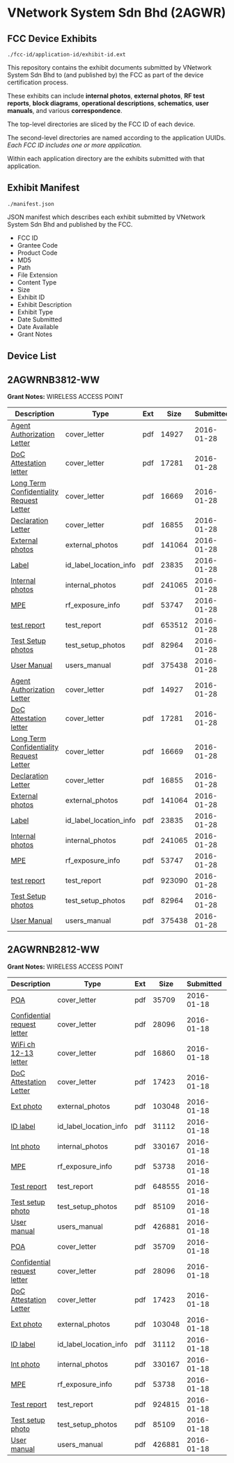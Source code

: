 # VNetwork System Sdn Bhd (2AGWR)
## FCC Device Exhibits

```
./fcc-id/application-id/exhibit-id.ext
```

This repository contains the exhibit documents submitted by VNetwork System Sdn Bhd to (and published by) the FCC as part of the device certification process.

These exhibits can include **internal photos**, **external photos**, **RF test reports**, **block diagrams**, **operational descriptions**, **schematics**, **user manuals**, and various **correspondence**.

The top-level directories are sliced by the FCC ID of each device.

The second-level directories are named according to the application UUIDs. *Each FCC ID includes one or more application.*

Within each application directory are the exhibits submitted with that application. 

## Exhibit Manifest

```
./manifest.json
```

JSON manifest which describes each exhibit submitted by VNetwork System Sdn Bhd and published by the FCC.

- FCC ID
- Grantee Code
- Product Code
- MD5
- Path
- File Extension
- Content Type
- Size
- Exhibit ID
- Exhibit Description
- Exhibit Type
- Date Submitted
- Date Available
- Grant Notes

## Device List
## 2AGWRNB3812-WW
**Grant Notes:** WIRELESS ACCESS POINT

| Description | Type | Ext | Size | Submitted | Available |
| ----------- | ---- | --- | ---- | --------- | --------- |
| [Agent Authorization Letter](2AGWRNB3812-WW/c0d836b83a4b521ab4aebb99c466d239/2887640.pdf) | cover_letter | pdf | 14927 | 2016-01-28 | 2016-01-28 |
| [DoC Attestation letter](2AGWRNB3812-WW/c0d836b83a4b521ab4aebb99c466d239/2887642.pdf) | cover_letter | pdf | 17281 | 2016-01-28 | 2016-01-28 |
| [Long Term Confidentiality Request Letter](2AGWRNB3812-WW/c0d836b83a4b521ab4aebb99c466d239/2887646.pdf) | cover_letter | pdf | 16669 | 2016-01-28 | 2016-01-28 |
| [Declaration Letter](2AGWRNB3812-WW/c0d836b83a4b521ab4aebb99c466d239/2887652.pdf) | cover_letter | pdf | 16855 | 2016-01-28 | 2016-01-28 |
| [External photos](2AGWRNB3812-WW/c0d836b83a4b521ab4aebb99c466d239/2887643.pdf) | external_photos | pdf | 141064 | 2016-01-28 | 2016-01-28 |
| [Label](2AGWRNB3812-WW/c0d836b83a4b521ab4aebb99c466d239/2887645.pdf) | id_label_location_info | pdf | 23835 | 2016-01-28 | 2016-01-28 |
| [Internal photos](2AGWRNB3812-WW/c0d836b83a4b521ab4aebb99c466d239/2887644.pdf) | internal_photos | pdf | 241065 | 2016-01-28 | 2016-01-28 |
| [MPE](2AGWRNB3812-WW/c0d836b83a4b521ab4aebb99c466d239/2887647.pdf) | rf_exposure_info | pdf | 53747 | 2016-01-28 | 2016-01-28 |
| [test report](2AGWRNB3812-WW/c0d836b83a4b521ab4aebb99c466d239/2887648.pdf) | test_report | pdf | 653512 | 2016-01-28 | 2016-01-28 |
| [Test Setup photos](2AGWRNB3812-WW/c0d836b83a4b521ab4aebb99c466d239/2887639.pdf) | test_setup_photos | pdf | 82964 | 2016-01-28 | 2016-01-28 |
| [User Manual](2AGWRNB3812-WW/c0d836b83a4b521ab4aebb99c466d239/2887651.pdf) | users_manual | pdf | 375438 | 2016-01-28 | 2016-01-28 |
| [Agent Authorization Letter](2AGWRNB3812-WW/cd411d0b402e713b0d5c0044c332e4ec/2887640.pdf) | cover_letter | pdf | 14927 | 2016-01-28 | 2016-01-28 |
| [DoC Attestation letter](2AGWRNB3812-WW/cd411d0b402e713b0d5c0044c332e4ec/2887642.pdf) | cover_letter | pdf | 17281 | 2016-01-28 | 2016-01-28 |
| [Long Term Confidentiality Request Letter](2AGWRNB3812-WW/cd411d0b402e713b0d5c0044c332e4ec/2887646.pdf) | cover_letter | pdf | 16669 | 2016-01-28 | 2016-01-28 |
| [Declaration Letter](2AGWRNB3812-WW/cd411d0b402e713b0d5c0044c332e4ec/2887652.pdf) | cover_letter | pdf | 16855 | 2016-01-28 | 2016-01-28 |
| [External photos](2AGWRNB3812-WW/cd411d0b402e713b0d5c0044c332e4ec/2887643.pdf) | external_photos | pdf | 141064 | 2016-01-28 | 2016-01-28 |
| [Label](2AGWRNB3812-WW/cd411d0b402e713b0d5c0044c332e4ec/2887645.pdf) | id_label_location_info | pdf | 23835 | 2016-01-28 | 2016-01-28 |
| [Internal photos](2AGWRNB3812-WW/cd411d0b402e713b0d5c0044c332e4ec/2887644.pdf) | internal_photos | pdf | 241065 | 2016-01-28 | 2016-01-28 |
| [MPE](2AGWRNB3812-WW/cd411d0b402e713b0d5c0044c332e4ec/2887647.pdf) | rf_exposure_info | pdf | 53747 | 2016-01-28 | 2016-01-28 |
| [test report](2AGWRNB3812-WW/cd411d0b402e713b0d5c0044c332e4ec/2887675.pdf) | test_report | pdf | 923090 | 2016-01-28 | 2016-01-28 |
| [Test Setup photos](2AGWRNB3812-WW/cd411d0b402e713b0d5c0044c332e4ec/2887639.pdf) | test_setup_photos | pdf | 82964 | 2016-01-28 | 2016-01-28 |
| [User Manual](2AGWRNB3812-WW/cd411d0b402e713b0d5c0044c332e4ec/2887651.pdf) | users_manual | pdf | 375438 | 2016-01-28 | 2016-01-28 |
## 2AGWRNB2812-WW
**Grant Notes:** WIRELESS ACCESS POINT

| Description | Type | Ext | Size | Submitted | Available |
| ----------- | ---- | --- | ---- | --------- | --------- |
| [POA](2AGWRNB2812-WW/b9d6a8e6f2c1ad0605c6ae76f5e5d9a8/2876752.pdf) | cover_letter | pdf | 35709 | 2016-01-18 | 2016-01-19 |
| [Confidential request letter](2AGWRNB2812-WW/b9d6a8e6f2c1ad0605c6ae76f5e5d9a8/2876753.pdf) | cover_letter | pdf | 28096 | 2016-01-18 | 2016-01-19 |
| [WiFi ch 12-13 letter](2AGWRNB2812-WW/b9d6a8e6f2c1ad0605c6ae76f5e5d9a8/2876767.pdf) | cover_letter | pdf | 16860 | 2016-01-18 | 2016-01-19 |
| [DoC Attestation Letter](2AGWRNB2812-WW/b9d6a8e6f2c1ad0605c6ae76f5e5d9a8/2876755.pdf) | cover_letter | pdf | 17423 | 2016-01-18 | 2016-01-19 |
| [Ext photo](2AGWRNB2812-WW/b9d6a8e6f2c1ad0605c6ae76f5e5d9a8/2876759.pdf) | external_photos | pdf | 103048 | 2016-01-18 | 2016-01-19 |
| [ID label](2AGWRNB2812-WW/b9d6a8e6f2c1ad0605c6ae76f5e5d9a8/2876761.pdf) | id_label_location_info | pdf | 31112 | 2016-01-18 | 2016-01-19 |
| [Int photo](2AGWRNB2812-WW/b9d6a8e6f2c1ad0605c6ae76f5e5d9a8/2876760.pdf) | internal_photos | pdf | 330167 | 2016-01-18 | 2016-01-19 |
| [MPE](2AGWRNB2812-WW/b9d6a8e6f2c1ad0605c6ae76f5e5d9a8/2876756.pdf) | rf_exposure_info | pdf | 53738 | 2016-01-18 | 2016-01-19 |
| [Test report](2AGWRNB2812-WW/b9d6a8e6f2c1ad0605c6ae76f5e5d9a8/2876770.pdf) | test_report | pdf | 648555 | 2016-01-18 | 2016-01-19 |
| [Test setup photo](2AGWRNB2812-WW/b9d6a8e6f2c1ad0605c6ae76f5e5d9a8/2876758.pdf) | test_setup_photos | pdf | 85109 | 2016-01-18 | 2016-01-19 |
| [User manual](2AGWRNB2812-WW/b9d6a8e6f2c1ad0605c6ae76f5e5d9a8/2876775.pdf) | users_manual | pdf | 426881 | 2016-01-18 | 2016-01-19 |
| [POA](2AGWRNB2812-WW/b6be9bfe5d6c04db3384053b7cf670de/2876752.pdf) | cover_letter | pdf | 35709 | 2016-01-18 | 2016-01-19 |
| [Confidential request letter](2AGWRNB2812-WW/b6be9bfe5d6c04db3384053b7cf670de/2876753.pdf) | cover_letter | pdf | 28096 | 2016-01-18 | 2016-01-19 |
| [DoC Attestation Letter](2AGWRNB2812-WW/b6be9bfe5d6c04db3384053b7cf670de/2876755.pdf) | cover_letter | pdf | 17423 | 2016-01-18 | 2016-01-19 |
| [Ext photo](2AGWRNB2812-WW/b6be9bfe5d6c04db3384053b7cf670de/2876759.pdf) | external_photos | pdf | 103048 | 2016-01-18 | 2016-01-19 |
| [ID label](2AGWRNB2812-WW/b6be9bfe5d6c04db3384053b7cf670de/2876761.pdf) | id_label_location_info | pdf | 31112 | 2016-01-18 | 2016-01-19 |
| [Int photo](2AGWRNB2812-WW/b6be9bfe5d6c04db3384053b7cf670de/2876760.pdf) | internal_photos | pdf | 330167 | 2016-01-18 | 2016-01-19 |
| [MPE](2AGWRNB2812-WW/b6be9bfe5d6c04db3384053b7cf670de/2876756.pdf) | rf_exposure_info | pdf | 53738 | 2016-01-18 | 2016-01-19 |
| [Test report](2AGWRNB2812-WW/b6be9bfe5d6c04db3384053b7cf670de/2876757.pdf) | test_report | pdf | 924815 | 2016-01-18 | 2016-01-19 |
| [Test setup photo](2AGWRNB2812-WW/b6be9bfe5d6c04db3384053b7cf670de/2876758.pdf) | test_setup_photos | pdf | 85109 | 2016-01-18 | 2016-01-19 |
| [User manual](2AGWRNB2812-WW/b6be9bfe5d6c04db3384053b7cf670de/2876775.pdf) | users_manual | pdf | 426881 | 2016-01-18 | 2016-01-19 |
